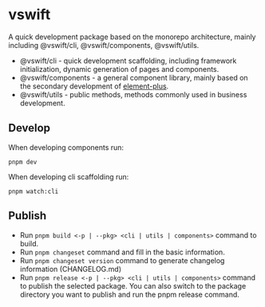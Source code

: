 # vswift

A quick development package based on the monorepo architecture, mainly including @vswift/cli, @vswift/components, @vswift/utils.

- @vswift/cli - quick development scaffolding, including framework initialization, dynamic generation of pages and components.
- @vswift/components - a general component library, mainly based on the secondary development of [element-plus](https://element-plus.gitee.io/).
- @vswift/utils - public methods, methods commonly used in business development.

## Develop

When developing components run:

```
pnpm dev
```

When developing cli scaffolding run:

```
pnpm watch:cli
```

## Publish

- Run `pnpm build <-p | --pkg> <cli | utils | components>` command to build.
- Run `pnpm changeset` command and fill in the basic information.
- Run `pnpm changeset version` command to generate changelog information (CHANGELOG.md)
- Run `pnpm release <-p | --pkg> <cli | utils | components>` command to publish the selected package. You can also switch to the package directory you want to publish and run the pnpm release command.
